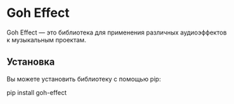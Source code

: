 # Goh Effect

Goh Effect — это библиотека для применения различных аудиоэффектов к музыкальным проектам.

## Установка

Вы можете установить библиотеку с помощью pip:


pip install goh-effect